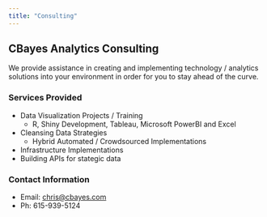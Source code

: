 ```yaml
---
title: "Consulting"
---
```

## CBayes Analytics Consulting  

We provide assistance in creating and implementing technology / analytics solutions into your environment in order for you to stay ahead of the curve. 


### Services Provided 
* Data Visualization Projects / Training
  * R, Shiny Development, Tableau, Microsoft PowerBI and Excel
* Cleansing Data Strategies
  * Hybrid Automated / Crowdsourced Implementations
* Infrastructure Implementations
* Building APIs for stategic data 

### Contact Information
* Email: chris@cbayes.com
* Ph: 615-939-5124
